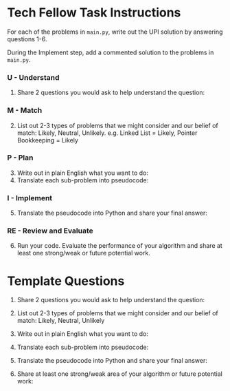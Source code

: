 # Tech Fellow Task Instructions  

For each of the problems in `main.py`, write out the UPI solution by answering questions 1-6.

During the Implement step, add a commented solution to the problems in `main.py`. 

### U - Understand
1. Share 2 questions you would ask to help understand the question:

### M - Match
2. List out 2-3 types of problems that we might consider and our belief of match: Likely, Neutral, Unlikely. e.g. Linked List = Likely, Pointer Bookkeeping = Likely

### P - Plan
3. Write out in plain English what you want to do:
4. Translate each sub-problem into pseudocode:

### I - Implement
5. Translate the pseudocode into Python and share your final answer:

### RE - Review and Evaluate
6. Run your code. Evaluate the performance of your algorithm and share at least one strong/weak or future potential work.





# Template Questions

1. Share 2 questions you would ask to help understand the question:
  <!-- Your answer here -->

2. List out 2-3 types of problems that we might consider and our belief of match: Likely, Neutral, Unlikely
  <!-- Your answer here -->
  
3. Write out in plain English what you want to do: 
  <!-- Your answer here -->

4. Translate each sub-problem into pseudocode:
  <!-- Your answer here -->

5. Translate the pseudocode into Python and share your final answer:
  <!-- Your answer here -->

6. Share at least one strong/weak area of your algorithm or future potential work:
  <!-- Your answer here -->

